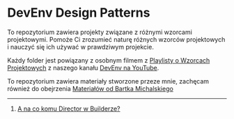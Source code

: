 # DevEnv Design Patterns

To repozytorium zawiera projekty związane z różnymi wzorcami projektowymi. Pomoże Ci zrozumieć naturę różnych wzorców projektowych i nauczyć się ich używać w prawdziwym projekcie.

Każdy folder jest powiązany z osobnym filmem z [Playlisty o Wzorcach Projektowych](https://www.youtube.com/playlist?list=PLJho1cqKni7MpdrsKJIDSFF2_Qot8ffbu) z naszego kanału [DevEnv na YouTube](https://www.youtube.com/channel/UCS7b5QmRNxVOa7MHklWO5nw).

To repozytorium zawiera materiały stworzone przeze mnie, zachęcam również do obejrzenia [Materiałów od Bartka Michalskiego](https://github.com/bartlomiejmichalski/DesignPatterns)

---

1. [A na co komu Director w Builderze?](./1.%20builder-director)